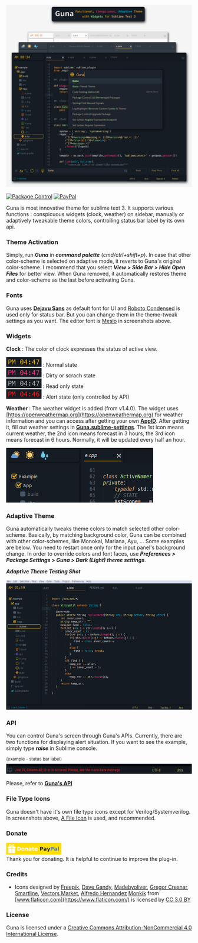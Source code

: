 [![Image of Guna][S1]][S1]

[![Package Control](https://packagecontrol.herokuapp.com/downloads/Guna.svg?style=round-square)](https://packagecontrol.io/packages/Guna)
[![PayPal](https://img.shields.io/badge/paypal-donate-blue.svg)][PM]

Guna is most innovative theme for sublime text 3. It supports various functions : conspicuous widgets (clock, weather) on sidebar, manually or adaptively tweakable theme colors, controlling status bar label by its own api.

### Theme Activation

Simply, run __*Guna*__ in __*command palette*__ (*cmd/ctrl+shift+p*). In case that other color-scheme is selected on adaptive mode, it reverts to Guna's original color-scheme. I recommend that you select __*View > Side Bar > Hide Open Files*__ for better view. When Guna removed, it automatically restores theme and color-scheme as the last before activating Guna.

### Fonts

Guna uses [__Dejavu Sans__][L1] as default font for UI and [Roboto Condensed][L2] is used only for status bar. But you can change them in the theme-tweak settings as you want. The editor font is [Meslo][L5] in screenshots above.

### Widgets

__Clock__ : The color of clock expresses the status of active view.

![Image of Guna](https://raw.githubusercontent.com/poucotm/Links/master/image/Guna/guna-status-normal.png) : Normal state  
![Image of Guna](https://raw.githubusercontent.com/poucotm/Links/master/image/Guna/guna-status-dirty.png) : Dirty or scrach state  
![Image of Guna](https://raw.githubusercontent.com/poucotm/Links/master/image/Guna/guna-status-reado.png) : Read only state  
![Image of Guna](https://raw.githubusercontent.com/poucotm/Links/master/image/Guna/guna-status-alert.png) : Alert state (only controlled by API)  

__Weather__ : The weather widget is added (from v1.4.0). The widget uses [https://openweathermap.org](https://openweathermap.org) for weather information and you can access after getting your own [__AppID__](http://openweathermap.org/appid). After getting it, fill out weather settings in [__Guna.sublime-settings__][L6]. The 1st icon means current weather, the 2nd icon means forecast in 3 hours, the 3rd icon means forecast in 6 hours. Normally, it will be updated every half an hour.

![Image of Guna](https://raw.githubusercontent.com/poucotm/Links/master/image/Guna/guna-weather.png)



### Adaptive Theme

Guna automatically tweaks theme colors to match selected other color-scheme. Basically, by matching background color, Guna can be combined with other color-schemes, like Monokai, Mariana, Ayu, ... Some examples are below. You need to restart once only for the input panel's background change. In order to override colors and font faces, use __*Preferences > Package Settings > Guna > Dark (Light) theme settings*__.

__*Adaptive Theme Testing Shot*__

[![Image of Guna][S5]][S5]

### API

You can control Guna's screen through Guna's APIs.
Currently, there are two functions for displaying alert situation.
If you want to see the example, simply type __*raise*__ in Sublime console.

<sup>(example - status bar label)</sup>  
![Image of Guna](https://raw.githubusercontent.com/poucotm/Links/master/image/Guna/guna-alert-0.png)

Please, refer to [__Guna's API__][L10]

### File Type Icons

Guna doesn't have it's own file type icons except for Verilog/Systemverilog.
In screenshots above, [A File Icon][L7] is used, and recommended.

### Donate

[![Doate Image](https://raw.githubusercontent.com/poucotm/Links/master/image/PayPal/donate-paypal.png)][PM]  
Thank you for donating. It is helpful to continue to improve the plug-in.

### Credits

- Icons designed by [Freepik](http://www.freepik.com/), [Dave Gandy](https://www.flaticon.com/authors/dave-gandy), [Madebyoliver](https://www.flaticon.com/authors/madebyoliver), [Gregor Cresnar](https://www.flaticon.com/authors/gregor-cresnar), [Smartline](https://www.flaticon.com/authors/smartline), [Vectors Market](https://www.flaticon.com/authors/vectors-market), [Alfredo Hernandez](https://www.alfredocreates.com/) [Monkik](https://www.flaticon.com/kr/authors/monkik) from [www.flaticon.com](https://www.flaticon.com/) is licensed by [CC 3.0 BY](http://creativecommons.org/licenses/by/3.0/)

### License

Guna is licensed under a [Creative Commons Attribution-NonCommercial 4.0 International License](https://creativecommons.org/licenses/by-nc/4.0/).

[S1]:https://raw.githubusercontent.com/poucotm/Links/master/image/Guna/guna-screenshot.png "enlarge"
[S4]:https://raw.githubusercontent.com/poucotm/Links/master/image/Guna/guna-screenshot-4.png "enlarge"
[S5]:https://raw.githubusercontent.com/poucotm/Links/master/image/Guna/guna-adaptive.gif "enlarge"
[L1]:https://dejavu-fonts.github.io/ "Dejavu Sans"
[L2]:https://fonts.google.com/specimen/Roboto "Roboto Family"
[L3]:https://fonts.google.com/specimen/Source+Sans+Pro "Source Sans Pro"
[L4]:https://fonts.google.com/specimen/Open+Sans "Open Sans"
[L5]:https://github.com/andreberg/Meslo-Font "Meslo"
[L6]:https://github.com/poucotm/Guna/blob/master/Guna.sublime-settings "Guna Settings"
[L7]:https://packagecontrol.io/packages/A%20File%20Icon "A File Icon"
[L8]:https://packagecontrol.io/packages/SublimeLinter "SublimeLinter"
[L9]:https://github.com/poucotm/Guna/blob/master/themes/preset/theme-settings.md
[L10]:https://github.com/poucotm/Guna/blob/master/README-API.md "Guna API"
[PP]:https://www.paypal.com/cgi-bin/webscr?cmd=_s-xclick&hosted_button_id=89YVNDSC7DZHQ "PayPal"
[PM]:https://www.paypal.me/poucotm/1.0 "PayPal"
